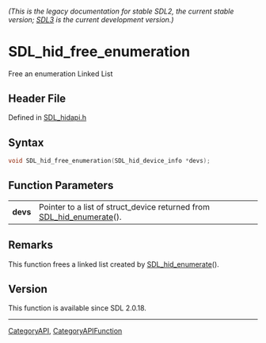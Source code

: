 ###### (This is the legacy documentation for stable SDL2, the current stable version; [SDL3](https://wiki.libsdl.org/SDL3/) is the current development version.)
# SDL_hid_free_enumeration

Free an enumeration Linked List

## Header File

Defined in [SDL_hidapi.h](https://github.com/libsdl-org/SDL/blob/SDL2/include/SDL_hidapi.h)

## Syntax

```c
void SDL_hid_free_enumeration(SDL_hid_device_info *devs);

```

## Function Parameters

|              |                                                                                            |
| ------------ | ------------------------------------------------------------------------------------------ |
| **devs**     | Pointer to a list of struct_device returned from [SDL_hid_enumerate](SDL_hid_enumerate)(). |

## Remarks

This function frees a linked list created by
[SDL_hid_enumerate](SDL_hid_enumerate)().

## Version

This function is available since SDL 2.0.18.

----
[CategoryAPI](CategoryAPI), [CategoryAPIFunction](CategoryAPIFunction)

